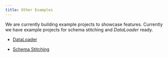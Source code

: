 ```yaml
---
title: Other Examples
---
```


We are currently building example projects to showcase features. Currently we have example projects for schema stitching and _DataLoader_ ready.

- [DataLoader](https://github.com/ChilliCream/hotchocolate-examples/tree/master/misc/DataLoader)

- [Schema Stitching](https://github.com/ChilliCream/hotchocolate-examples/tree/master/misc/Stitching)
